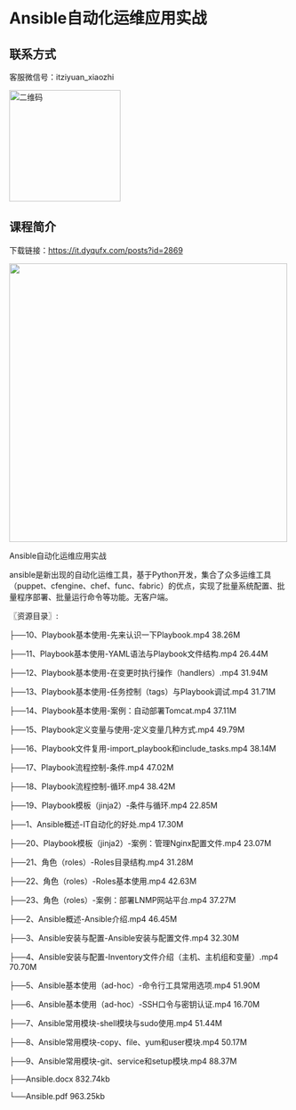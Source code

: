 # Ansible自动化运维应用实战

## 联系方式

客服微信号：itziyuan_xiaozhi

<img src="https://ziyuanyun.oss-cn-guangzhou.aliyuncs.com/common/20240614073449/666b82192834a.jpg" width="200" height="200" alt="二维码">

## 课程简介

下载链接：https://it.dyqufx.com/posts?id=2869

<img src="https://ziyuanyun.oss-cn-guangzhou.aliyuncs.com/yun/20240515184402/664491f2d6c8a.jpg" width="500" alt="">

  Ansible自动化运维应用实战



 ansible是新出现的自动化运维工具，基于Python开发，集合了众多运维工具（puppet、cfengine、chef、func、fabric）的优点，实现了批量系统配置、批量程序部署、批量运行命令等功能。无客户端。

 〖资源目录〗:

 ├──10、Playbook基本使用-先来认识一下Playbook.mp4 38.26M

 ├──11、Playbook基本使用-YAML语法与Playbook文件结构.mp4 26.44M

 ├──12、Playbook基本使用-在变更时执行操作（handlers）.mp4 31.94M

 ├──13、Playbook基本使用-任务控制（tags）与Playbook调试.mp4 31.71M

 ├──14、Playbook基本使用-案例：自动部署Tomcat.mp4 37.11M

 ├──15、Playbook定义变量与使用-定义变量几种方式.mp4 49.79M

 ├──16、Playbook文件复用-import_playbook和include_tasks.mp4 38.14M

 ├──17、Playbook流程控制-条件.mp4 47.02M

 ├──18、Playbook流程控制-循环.mp4 38.42M

 ├──19、Playbook模板（jinja2）-条件与循环.mp4 22.85M

 ├──1、Ansible概述-IT自动化的好处.mp4 17.30M

 ├──20、Playbook模板（jinja2）-案例：管理Nginx配置文件.mp4 23.07M

 ├──21、角色（roles）-Roles目录结构.mp4 31.28M

 ├──22、角色（roles）-Roles基本使用.mp4 42.63M

 ├──23、角色（roles）-案例：部署LNMP网站平台.mp4 37.27M

 ├──2、Ansible概述-Ansible介绍.mp4 46.45M

 ├──3、Ansible安装与配置-Ansible安装与配置文件.mp4 32.30M

 ├──4、Ansible安装与配置-Inventory文件介绍（主机、主机组和变量）.mp4 70.70M

 ├──5、Ansible基本使用（ad-hoc）-命令行工具常用选项.mp4 51.90M

 ├──6、Ansible基本使用（ad-hoc）-SSH口令与密钥认证.mp4 16.70M

 ├──7、Ansible常用模块-shell模块与sudo使用.mp4 51.44M

 ├──8、Ansible常用模块-copy、file、yum和user模块.mp4 50.17M

 ├──9、Ansible常用模块-git、service和setup模块.mp4 88.37M

 ├──Ansible.docx 832.74kb

 └──Ansible.pdf 963.25kb

  